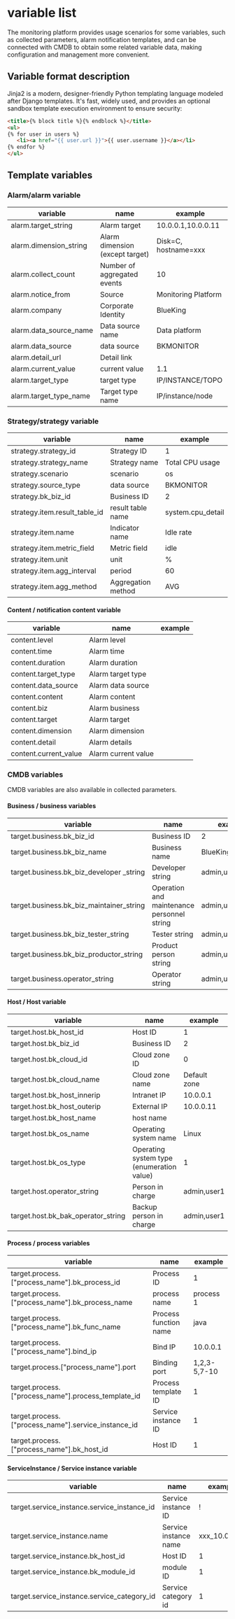 # variable list

The monitoring platform provides usage scenarios for some variables, such as collected parameters, alarm notification templates, and can be connected with CMDB to obtain some related variable data, making configuration and management more convenient.

## Variable format description

Jinja2 is a modern, designer-friendly Python templating language modeled after Django templates. It's fast, widely used, and provides an optional sandbox template execution environment to ensure security:

```html
<title>{% block title %}{% endblock %}</title>
<ul>
{% for user in users %}
   <li><a href="{{ user.url }}">{{ user.username }}</a></li>
{% endfor %}
</ul>
```

## Template variables

### Alarm/alarm variable

| variable | name | example |
| ----------------------- | ------------- | --------------------|
| alarm.target_string | Alarm target | 10.0.0.1,10.0.0.11 |
| alarm.dimension_string | Alarm dimension (except target) | Disk=C, hostname=xxx |
| alarm.collect_count | Number of aggregated events | 10 |
| alarm.notice_from | Source | Monitoring Platform |
| alarm.company | Corporate Identity | BlueKing |
| alarm.data_source_name | Data source name | Data platform |
| alarm.data_source | data source | BKMONITOR |
| alarm.detail_url | Detail link | |
| alarm.current_value | current value | 1.1 |
| alarm.target_type | target type | IP/INSTANCE/TOPO |
| alarm.target_type_name | Target type name | IP/instance/node |



### Strategy/strategy variable

| variable | name | example |
| -------------------------- | ---------- | -----------------|
| strategy.strategy_id | Strategy ID | 1 |
| strategy.strategy_name | Strategy name | Total CPU usage |
| strategy.scenario | scenario | os |
| strategy.source_type | data source | BKMONITOR |
| strategy.bk_biz_id | Business ID | 2 |
| strategy.item.result_table_id | result table name | system.cpu_detail |
| strategy.item.name | Indicator name | Idle rate |
| strategy.item.metric_field | Metric field | idle |
| strategy.item.unit | unit | % |
| strategy.item.agg_interval | period | 60 |
| strategy.item.agg_method | Aggregation method | AVG |


#### Content / notification content variable

| variable | name | example |
| --------------------- | ------------| ---- |
| content.level | Alarm level | |
| content.time | Alarm time | |
| content.duration | Alarm duration | |
| content.target_type | Alarm target type | |
| content.data_source | Alarm data source | |
| content.content | Alarm content | |
| content.biz | Alarm business | |
| content.target | Alarm target | |
| content.dimension | Alarm dimension | |
| content.detail | Alarm details | |
| content.current_value | Alarm current value | |


### CMDB variables

CMDB variables are also available in collected parameters.

#### Business / business variables

| variable | name | example |
| ---------------------------------------- | --------------| ------------------|
| target.business.bk_biz_id | Business ID | 2 |
| target.business.bk_biz_name | Business name | BlueKing |
| target.business.bk_biz_developer _string | Developer string | admin,user1,user2 |
| target.business.bk_biz_maintainer_string | Operation and maintenance personnel string | admin,user1 |
| target.business.bk_biz_tester_string | Tester string | admin,user1 |
| target.business.bk_biz_productor_string | Product person string | admin,user1 |
| target.business.operator_string | Operator string | admin,user1 |


#### Host / Host variable

| variable | name | example |
| ---------------------------------- | -----------------------| ----------|
| target.host.bk_host_id | Host ID | 1 |
| target.host.bk_biz_id | Business ID | 2 |
| target.host.bk_cloud_id | Cloud zone ID | 0 |
| target.host.bk_cloud_name | Cloud zone name | Default zone |
| target.host.bk_host_innerip | Intranet IP | 10.0.0.1 |
| target.host.bk_host_outerip | External IP | 10.0.0.11 |
| target.host.bk_host_name | host name | |
| target.host.bk_os_name | Operating system name | Linux |
| target.host.bk_os_type | Operating system type (enumeration value) | 1 |
| target.host.operator_string | Person in charge | admin,user1 |
| target.host.bk_bak_operator_string | Backup person in charge | admin,user1 |
#### Process / process variables

| variable | name | example |
| ---------------------------------------------------- | ------------| ------------ |
| target.process.["process_name"].bk_process_id | Process ID | 1 |
| target.process.["process_name"].bk_process_name | process name | process 1 |
| target.process.["process_name"].bk_func_name | Process function name | java |
| target.process.["process_name"].bind_ip | Bind IP | 10.0.0.1 |
| target.process.["process_name"].port | Binding port | 1,2,3-5,7-10 |
| target.process.["process_name"].process_template_id | Process template ID | 1 |
| target.process.["process_name"].service_instance_id | Service instance ID | 1 |
| target.process.["process_name"].bk_host_id | Host ID | 1 |


#### ServiceInstance / Service instance variable

| variable | name | example |
|------------------------------------------------ | ----------|-------------|
| target.service_instance.service_instance_id | Service instance ID | ! |
| target.service_instance.name | Service instance name | xxx_10.0.0.11 |
| target.service_instance.bk_host_id | Host ID | 1 |
| target.service_instance.bk_module_id | module ID | 1 |
| target.service_instance.service_category_id | Service category id | 1 |